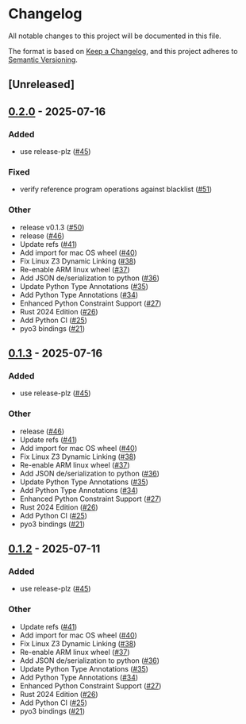 # Changelog

All notable changes to this project will be documented in this file.

The format is based on [Keep a Changelog](https://keepachangelog.com/en/1.0.0/),
and this project adheres to [Semantic Versioning](https://semver.org/spec/v2.0.0.html).

## [Unreleased]

## [0.2.0](https://github.com/toolCHAINZ/crackers/compare/crackers_python-v0.1.3...crackers_python-v0.2.0) - 2025-07-16

### Added

- use release-plz ([#45](https://github.com/toolCHAINZ/crackers/pull/45))

### Fixed

- verify reference program operations against blacklist ([#51](https://github.com/toolCHAINZ/crackers/pull/51))

### Other

- release v0.1.3 ([#50](https://github.com/toolCHAINZ/crackers/pull/50))
- release ([#46](https://github.com/toolCHAINZ/crackers/pull/46))
- Update refs ([#41](https://github.com/toolCHAINZ/crackers/pull/41))
- Add import for mac OS wheel ([#40](https://github.com/toolCHAINZ/crackers/pull/40))
- Fix Linux Z3 Dynamic Linking ([#38](https://github.com/toolCHAINZ/crackers/pull/38))
- Re-enable ARM linux wheel ([#37](https://github.com/toolCHAINZ/crackers/pull/37))
- Add JSON de/serialization to python ([#36](https://github.com/toolCHAINZ/crackers/pull/36))
- Update Python Type Annotations ([#35](https://github.com/toolCHAINZ/crackers/pull/35))
- Add Python Type Annotations ([#34](https://github.com/toolCHAINZ/crackers/pull/34))
- Enhanced Python Constraint Support ([#27](https://github.com/toolCHAINZ/crackers/pull/27))
- Rust 2024 Edition ([#26](https://github.com/toolCHAINZ/crackers/pull/26))
- Add Python CI ([#25](https://github.com/toolCHAINZ/crackers/pull/25))
- pyo3 bindings ([#21](https://github.com/toolCHAINZ/crackers/pull/21))

## [0.1.3](https://github.com/toolCHAINZ/crackers/compare/crackers_python-v0.1.2...crackers_python-v0.1.3) - 2025-07-16

### Added

- use release-plz ([#45](https://github.com/toolCHAINZ/crackers/pull/45))

### Other

- release ([#46](https://github.com/toolCHAINZ/crackers/pull/46))
- Update refs ([#41](https://github.com/toolCHAINZ/crackers/pull/41))
- Add import for mac OS wheel ([#40](https://github.com/toolCHAINZ/crackers/pull/40))
- Fix Linux Z3 Dynamic Linking ([#38](https://github.com/toolCHAINZ/crackers/pull/38))
- Re-enable ARM linux wheel ([#37](https://github.com/toolCHAINZ/crackers/pull/37))
- Add JSON de/serialization to python ([#36](https://github.com/toolCHAINZ/crackers/pull/36))
- Update Python Type Annotations ([#35](https://github.com/toolCHAINZ/crackers/pull/35))
- Add Python Type Annotations ([#34](https://github.com/toolCHAINZ/crackers/pull/34))
- Enhanced Python Constraint Support ([#27](https://github.com/toolCHAINZ/crackers/pull/27))
- Rust 2024 Edition ([#26](https://github.com/toolCHAINZ/crackers/pull/26))
- Add Python CI ([#25](https://github.com/toolCHAINZ/crackers/pull/25))
- pyo3 bindings ([#21](https://github.com/toolCHAINZ/crackers/pull/21))

## [0.1.2](https://github.com/toolCHAINZ/crackers/compare/crackers_python-v0.1.1...crackers_python-v0.1.2) - 2025-07-11

### Added

- use release-plz ([#45](https://github.com/toolCHAINZ/crackers/pull/45))

### Other

- Update refs ([#41](https://github.com/toolCHAINZ/crackers/pull/41))
- Add import for mac OS wheel ([#40](https://github.com/toolCHAINZ/crackers/pull/40))
- Fix Linux Z3 Dynamic Linking ([#38](https://github.com/toolCHAINZ/crackers/pull/38))
- Re-enable ARM linux wheel ([#37](https://github.com/toolCHAINZ/crackers/pull/37))
- Add JSON de/serialization to python ([#36](https://github.com/toolCHAINZ/crackers/pull/36))
- Update Python Type Annotations ([#35](https://github.com/toolCHAINZ/crackers/pull/35))
- Add Python Type Annotations ([#34](https://github.com/toolCHAINZ/crackers/pull/34))
- Enhanced Python Constraint Support ([#27](https://github.com/toolCHAINZ/crackers/pull/27))
- Rust 2024 Edition ([#26](https://github.com/toolCHAINZ/crackers/pull/26))
- Add Python CI ([#25](https://github.com/toolCHAINZ/crackers/pull/25))
- pyo3 bindings ([#21](https://github.com/toolCHAINZ/crackers/pull/21))
